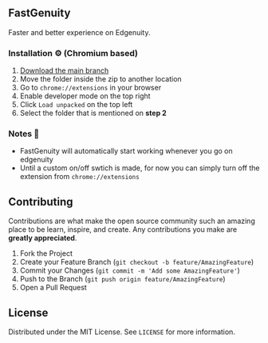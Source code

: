 ## **FastGenuity**
Faster and better experience on Edgenuity.

### **Installation ⚙️ (Chromium based)**

1. [Download the main branch](https://github.com/saucesteals/essentials/archive/main.zip)
2. Move the folder inside the zip to another location
3. Go to `chrome://extensions` in your browser
4. Enable developer mode on the top right
5. Click `Load unpacked` on the top left
6. Select the folder that is mentioned on **step 2**

### **Notes 📝**
- FastGenuity will automatically start working whenever you go on edgenuity
- Until a custom on/off swtich is made, for now you can simply turn off the extension from `chrome://extensions`

## **Contributing**

Contributions are what make the open source community such an amazing place to be learn, inspire, and create. Any contributions you make are **greatly appreciated**.

1. Fork the Project
2. Create your Feature Branch (`git checkout -b feature/AmazingFeature`)
3. Commit your Changes (`git commit -m 'Add some AmazingFeature'`)
4. Push to the Branch (`git push origin feature/AmazingFeature`)
5. Open a Pull Request


## **License**

Distributed under the MIT License. See `LICENSE` for more information.